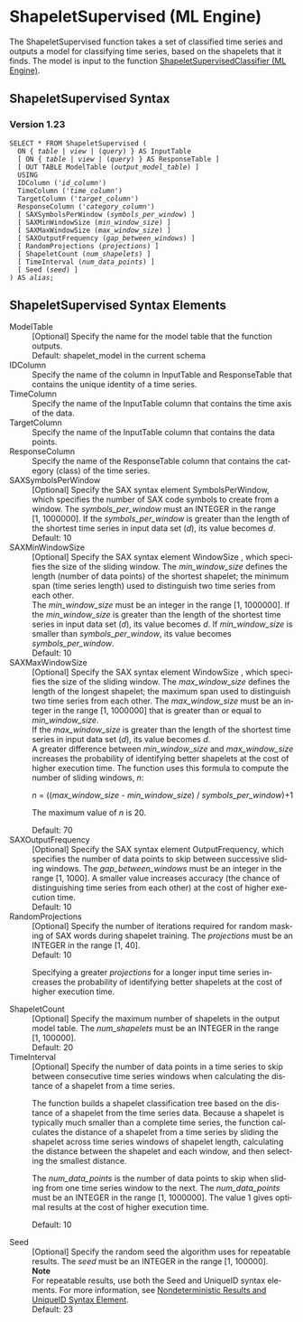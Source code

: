 <div class="nested0" aria-labelledby="ariaid-title1" topicindex="1" topicid="awl1506626097450" id="awl1506626097450"><h1 class="title topictitle1" id="ariaid-title1">ShapeletSupervised (ML Engine)</h1><div class="body conbody"><div class="section" id="awl1506626097450__section_pc2_rh4_zdb">
<p class="p">The ShapeletSupervised function takes a set of classified time series and outputs a model for classifying time series, based on the shapelets that it finds. The model is input to the function <a href="syx1558467536967.md#fzc1506627602124">ShapeletSupervisedClassifier (ML Engine)</a>.</p></div></div><div class="topic reference nested1" aria-labelledby="ariaid-title2" topicindex="2" topicid="orb1506626225476" xml:lang="en-us" lang="en-us" id="orb1506626225476">
<h2 class="title topictitle2" id="ariaid-title2">ShapeletSupervised Syntax</h2><div class="body refbody"><div class="section" id="orb1506626225476__section_N1000E_N1000C_N10001">
<h3 class="title sectiontitle">Version <span>1.23</span></h3><pre class="pre codeblock" xml:space="preserve"><code>SELECT * FROM ShapeletSupervised (
  <span>ON { <var class="keyword varname">table</var> | <var class="keyword varname">view</var> | (<var class="keyword varname">query</var>) }</span> AS InputTable
  [ <span>ON { <var class="keyword varname">table</var> | <var class="keyword varname">view</var> | (<var class="keyword varname">query</var>) }</span> AS ResponseTable ]
  [ OUT TABLE ModelTable (<var class="keyword varname">output_model_table</var>) ]
  USING
  IDColumn ('<var class="keyword varname">id_column</var>')
  TimeColumn ('<var class="keyword varname">time_column</var>')
  TargetColumn ('<var class="keyword varname">target_column</var>')
  ResponseColumn ('<var class="keyword varname">category_column</var>')
  [ SAXSymbolsPerWindow (<var class="keyword varname">symbols_per_window</var>) ]
  [ SAXMinWindowSize (<var class="keyword varname">min_window_size</var>) ]
  [ SAXMaxWindowSize (<var class="keyword varname">max_window_size</var>) ]
  [ SAXOutputFrequency (<var class="keyword varname">gap_between_windows</var>) ]
  [ RandomProjections (<var class="keyword varname">projections</var>) ]
  [ ShapeletCount (<var class="keyword varname">num_shapelets</var>) ]
  [ TimeInterval (<var class="keyword varname">num_data_points</var>) ]
  [ Seed (<var class="keyword varname">seed</var>) ]
) AS <var class="keyword varname">alias</var>;</code></pre></div></div></div><div class="topic reference nested1" aria-labelledby="ariaid-title3" topicindex="3" topicid="cke1506626322388" xml:lang="en-us" lang="en-us" id="cke1506626322388">
<h2 class="title topictitle2" id="ariaid-title3">ShapeletSupervised Syntax Elements</h2><div class="body refbody"><div class="section" id="cke1506626322388__section_N10011_N1000E_N10001"><dl class="dl parml"><dt class="dt pt dlterm">ModelTable</dt><dd class="dd pd">[Optional] Specify the name for the model table that the function outputs.</dd><dd class="dd pd ddexpand">Default: shapelet_model in the current schema</dd><dt class="dt pt dlterm">IDColumn</dt><dd class="dd pd">Specify the name of the column in InputTable and ResponseTable that contains the unique identity of a time series.</dd><dt class="dt pt dlterm">TimeColumn</dt><dd class="dd pd">Specify the name of the InputTable column that contains the time axis of the data.</dd><dt class="dt pt dlterm">TargetColumn</dt><dd class="dd pd">Specify the name of the InputTable column that contains the data points.</dd><dt class="dt pt dlterm">ResponseColumn</dt><dd class="dd pd">Specify the name of the ResponseTable column that contains the category (class) of the time series.</dd><dt class="dt pt dlterm">SAXSymbolsPerWindow</dt><dd class="dd pd">[Optional] Specify the SAX syntax element SymbolsPerWindow, which specifies the number of SAX code symbols to create from a window. The <var class="keyword varname">symbols_per_window</var> must an INTEGER in the range [1, 1000000]. If the <var class="keyword varname">symbols_per_window</var> is greater than the length of the shortest time series in input data set (<var class="keyword varname">d</var>), its value becomes <var class="keyword varname">d</var>.</dd><dd class="dd pd ddexpand">Default: 10</dd><dt class="dt pt dlterm">SAXMinWindowSize</dt><dd class="dd pd">[Optional] Specify the SAX syntax element WindowSize , which specifies the size of the sliding window. The <var class="keyword varname">min_window_size</var> defines the length (number of data points) of the shortest shapelet; the minimum span (time series length) used to distinguish two time series from each other.</dd><dd class="dd pd ddexpand">The <var class="keyword varname">min_window_size</var> must be an integer in the range [1, 1000000]. If the <var class="keyword varname">min_window_size</var> is greater than the length of the shortest time series in input data set (<var class="keyword varname">d</var>), its value becomes <var class="keyword varname">d</var>. If <var class="keyword varname">min_window_size</var> is smaller than <var class="keyword varname">symbols_per_window</var>, its value becomes <var class="keyword varname">symbols_per_window</var>.</dd><dd class="dd pd ddexpand">Default: 10</dd><dt class="dt pt dlterm">SAXMaxWindowSize</dt><dd class="dd pd">[Optional] Specify the SAX syntax element WindowSize , which specifies the size of the sliding window. The <var class="keyword varname">max_window_size</var> defines the length of the longest shapelet; the maximum span used to distinguish two time series from each other. The <var class="keyword varname">max_window_size</var> must be an integer in the range [1, 1000000] that is greater than or equal to <var class="keyword varname">min_window_size</var>.</dd><dd class="dd pd ddexpand">If the <var class="keyword varname">max_window_size</var> is greater than the length of the shortest time series in input data set (<var class="keyword varname">d</var>), its value becomes <var class="keyword varname">d</var>.</dd><dd class="dd pd ddexpand">A greater difference between <var class="keyword varname">min_window_size</var> and <var class="keyword varname">max_window_size</var> increases the probability of identifying better shapelets at the cost of higher execution time. The function uses this formula to compute the number of sliding windows, <var class="keyword varname">n</var>:
<p class="p"><var class="keyword varname">n</var> = ((<var class="keyword varname">max_window_size </var>- <var class="keyword varname">min_window_size</var>) / <var class="keyword varname">symbols_per_window</var>)+1</p>
<p class="p">The maximum value of <var class="keyword varname">n</var> is 20.</p></dd><dd class="dd pd ddexpand">Default: 70</dd><dt class="dt pt dlterm">SAXOutputFrequency</dt><dd class="dd pd">[Optional] Specify the SAX syntax element OutputFrequency, which specifies the number of data points to skip between successive sliding windows. The <var class="keyword varname">gap_between_windows</var> must be an integer in the range [1, 1000]. A smaller value increases accuracy (the chance of distinguishing time series from each other) at the cost of higher execution time.</dd><dd class="dd pd ddexpand">Default: 10</dd><dt class="dt pt dlterm">RandomProjections</dt><dd class="dd pd">[Optional] Specify the number of iterations required for random masking of SAX words during shapelet training. The <var class="keyword varname">projections</var> must be an INTEGER in the range [1, 40].</dd><dd class="dd pd ddexpand">Default: 10
<p class="p">Specifying a greater <var class="keyword varname">projections</var> for a longer input time series increases the probability of identifying better shapelets at the cost of higher execution time.</p></dd><dt class="dt pt dlterm">ShapeletCount</dt><dd class="dd pd">[Optional] Specify the maximum number of shapelets in the output model table. The <var class="keyword varname">num_shapelets</var> must be an INTEGER in the range [1, 100000].</dd><dd class="dd pd ddexpand">Default: 20</dd><dt class="dt pt dlterm">TimeInterval</dt><dd class="dd pd">[Optional] Specify the number of data points in a time series to skip between consecutive time series windows when calculating the distance of a shapelet from a time series.
<p class="p">The function builds a shapelet classification tree based on the distance of a shapelet from the time series data. Because a shapelet is typically much smaller than a complete time series, the function calculates the distance of a shapelet from a time series by sliding the shapelet across time series windows of shapelet length, calculating the distance between the shapelet and each window, and then selecting the smallest distance.</p>
<p class="p">The <var class="keyword varname">num_data_points</var> is the number of data points to skip when sliding from one time series window to the next. The <var class="keyword varname">num_data_points</var> must be an INTEGER in the range [1, 1000000]. The value 1 gives optimal results at the cost of higher execution time.</p>
<p class="p">Default: 10</p></dd><dt class="dt pt dlterm">Seed</dt><dd class="dd pd">[Optional] Specify the random seed the algorithm uses for repeatable results. The <var class="keyword varname">seed</var> must be an INTEGER in the range [1, 100000].<div class="note note" id="cke1506626322388__note_N1018E_N10185_N1017E_N10018_N10014_N10010_N10001"><span><b>Note</b></span><div class="notebody"> For repeatable results, use both the Seed and UniqueID syntax elements. For more information, see <a href="qym1549987102806.md">Nondeterministic Results and UniqueID Syntax Element</a>.</div></div></dd><dd class="dd pd ddexpand">Default: 23</dd></dl></div></div></div></div>
